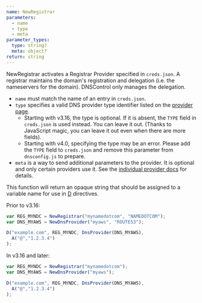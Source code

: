 ```yaml
---
name: NewRegistrar
parameters:
  - name
  - type
  - meta
parameter_types:
  type: string?
  meta: object?
return: string
---
```


NewRegistrar activates a Registrar Provider specified in `creds.json`.
A registrar maintains the domain's registration and delegation (i.e. the
nameservers for the domain).  DNSControl only manages the delegation.

* `name` must match the name of an entry in `creds.json`.
* `type` specifies a valid DNS provider type identifier listed on the [provider page]({{site.github.url}}/provider-list).
  * Starting with v3.16, the type is optional. If it is absent, the `TYPE` field in `creds.json` is used instead. You can leave it out. (Thanks to JavaScript magic, you can leave it out even when there are more fields).
  * Starting with v4.0, specifying the type may be an error. Please add the `TYPE` field to `creds.json` and remove this parameter from `dnsconfig.js` to prepare.
* `meta` is a way to send additional parameters to the provider.  It is optional and only certain providers use it.  See the [individual provider docs]({{site.github.url}}/provider-list) for details.

This function will return an opaque string that should be assigned to a variable name for use in [D](#D) directives.

Prior to v3.16:

```js
var REG_MYNDC = NewRegistrar("mynamedotcom", "NAMEDOTCOM");
var DNS_MYAWS = NewDnsProvider("myaws", "ROUTE53");

D("example.com", REG_MYNDC, DnsProvider(DNS_MYAWS),
  A("@","1.2.3.4")
);
```

In v3.16 and later:

```js
var REG_MYNDC = NewRegistrar("mynamedotcom");
var DNS_MYAWS = NewDnsProvider("myaws");

D("example.com", REG_MYNDC, DnsProvider(DNS_MYAWS),
  A("@","1.2.3.4")
);
```
